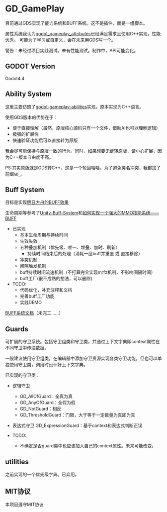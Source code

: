 # GD_GamePlay

目前通过GDS实现了能力系统和BUFF系统。这不是插件，而是一组脚本。

属性系统我认为[godot_gameplay_attributes](https://github.com/OctoD/godot_gameplay_attributes)已经满足需求且使用C++实现，性能优秀。
可能为了学习或自定义，会在未来用GDS写一个。

警告：未经过项目实践测试。未有性能测试。制作中，API可能变化。

## GODOT Version

Godot4.4

## Ability System

这里主要仿照了[godot-gameplay-abilities](https://github.com/OctoD/godot-gameplay-abilities)实现。原本实现为C++语言。

使用GDS版本的优势在于：
- 便于直接理解（虽然，原版核心源码只有一个文件，借助AI也可以理解逻辑）
- 极强的扩展性
- 快速验证功能后可以直接转为原版

我会尽可能保持与原版一致的行为。同时，如果想要无缝转原版，请小心扩展，因为C++版本自由度不高。

PS:其实原版就是GDS转C++，这是一个轮回哈哈。为了避免类名冲突，我都加了前缀`GD_`。

## Buff System

目标是实现[明日方舟的BUFF效果](https://prts.wiki/w/BUFF#)

生命周期等参考了[Unity-Buff-System](https://github.com/NoSLoofah/)和[如何实现一个强大的MMO技能系统——BUFF](https://zhuanlan.zhihu.com/p/150812545)

- 已实现
	- 基本生命周期与持续时间
	- 生效失效
	- 五种叠加机制（优先级、唯一、堆叠、加时、刷新）
		- 持续时间结束后的处理（消耗一层buff并重置 或 直接移除）
	- 冲突机制
	- 间隔触发机制
	- buff持续时间流速机制（不打算完全实现mrfz机制，不影响间隔时间）
	- buff工厂(很不成熟的想法，可以删除)
- TODO:
	- 代码优化，补充注释和文档
	- 完善buff工厂功能
	- 实践DEMO

[BUFF系统文档](docs/GD_Buff_Docs/GDBuffDocs.md)（未完工……）

## Guards

可扩展的守卫系统。包括守卫组类和守卫类，并通过上下文字典即context属性在不同守卫中传递数据。

一般建议使用守卫组类，在编辑器中添加守卫资源实现各类守卫功能。但也可以单独使用守卫类，调用时设计好上下文字典。

已实现的守卫类：
- 逻辑守卫
	- GD_AllOfGuard：全真为真
	- GD_AnyOfGuard：全假为假
	- GD_NotGuard：相反
	- GD_ThresholdGuard：门限，大于等于一定数量为真即为真
- 表达式守卫 GD_ExpressionGuard：基于context和表达式判断正误

- TODO:
	- 不确定是否guard类中也应该加入自己的context属性。未来可能改变。

## utilities

之前实现的一个优先级字典。已弃用。

## MIT协议

本项目遵守MIT协议
